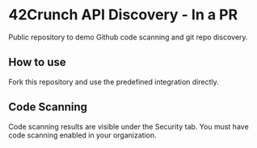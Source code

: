 # 42Crunch API Discovery - In a PR
Public repository to demo Github code scanning and git repo discovery.

## How to use 
Fork this repository and use the predefined integration directly.

## Code Scanning
Code scanning results are visible under the Security tab. You must have code scanning enabled in your organization.


